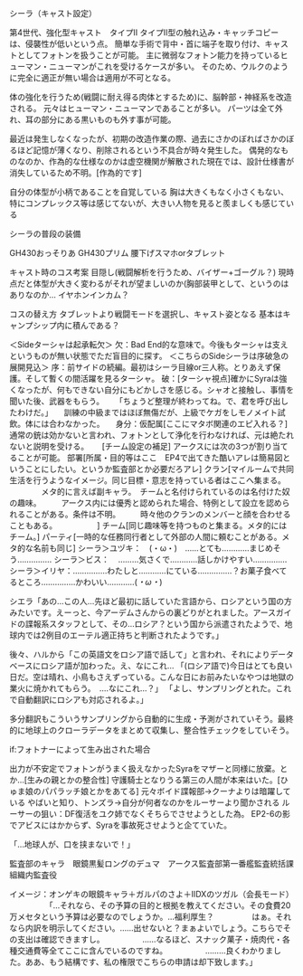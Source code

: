 シーラ（キャスト設定）

第4世代、強化型キャスト　タイプII
タイプII型の触れ込み・キャッチコピーは、侵襲性が低いという点。
簡単な手術で背中・首に端子を取り付け、キャストとしてフォトンを扱うことが可能。
主に微弱なフォトン能力を持っているヒューマン・ニューマンがこれを受けるケースが多い。
そのため、ウルクのように完全に適正が無い場合は適用が不可となる。


体の強化を行うため(戦闘に耐え得る肉体とするため)に、脳幹部・神経系を改造される。
元々はヒューマン・ニューマンであることが多い。
パーツは全て外れ、耳の部分にある黒いものも外す事が可能。

最近は発生しなくなったが、初期の改造作業の際、過去にさかのぼればさかのぼるほど記憶が薄くなり、削除されるという不具合が時々発生した。
偶発的なものなのか、作為的な仕様なのかは虚空機関が解散された現在では、設計仕様書が消失しているため不明。[作為的です]

自分の体型が小柄であることを自覚している
胸は大きくもなく小さくもない、特にコンプレックス等は感じてないが、大きい人物を見ると羨ましくも感じている

シーラの普段の装備

GH430おっそりあ
GH430プリム
腰下げスマホorタブレット

キャスト時のコス考案
目隠し(戦闘解析を行うため、バイザー+ゴーグル？)
現時点だと体型が大きく変わるがそれが望ましいのか(胸部装甲として、というのはありなのか…
イヤホンインカム？
 

コスの替え方
タブレットより戦闘モードを選択し、キャスト姿となる
基本はキャンプシップ内に積んである？



＜Sideターシャは起承転欠＞
欠：Bad End的な意味で。今後もターシャは支えというものが無い状態でただ盲目的に探す。
＜こちらのSideシーラは序破急の展開見込＞
序：前サイドの続編。最初はシーラ目線or三人称。とりあえず保護。そして暫くの間活躍を見るターシャ。
破：[ターシャ視点]確かにSyraは強くなったが、何もできない自分にもどかしさを感じる。シャオと接触し、事情を聞いた後、武器をもらう。
    「ちょうど整理が終わってね。で、君を呼び出したわけだ。」
    訓練の中級まではほぼ無傷だが、上級でケガをしモノメイト試飲。体には合わなかった。
    身分：仮配属[ここにマタボ関連のエピ入れる？]　通常の銃は効かないと言われ、フォトンとして浄化を行わなければ、元は絶たれないと説明を受ける。
    
[チーム設定の補足]
アークスには次の3つが割り当てることが可能。
部署[所属・目的等はここ　EP4で出てきた酷いアレは簡易図ということにしたい。というか監査部とか必要だろアレ]
クラン[マイルームで共同生活を行うようなイメージ。同じ目標・意志を持っている者はここへ集まる。
　　　　メタ的に言えば副キャラ。　チームと名付けられているのは名付けた奴の趣味。
        アークス内には優秀と認められた場合、特例として設立を認められることがある。条件は不明。
        時々他のクランのメンバーと顔を合わせることもある。
        
        ]
チーム[同じ趣味等を持つものと集まる。メタ的にはチーム。]
パーティ[一時的な任務同行者として外部の人間に頼むことがある。メタ的な名前も同じ]
シーラ＞ユヅキ：　(・ω・)　……とても…………まじめそう……………
シーラ＞ビス：    ………気さくで…………話しかけやすい……………
シーラ＞イリヤ：……………わたしと…………にている……………？お菓子食べてるところ……………かわいい…………(*・ω・*)　



シエラ「あの…この人…先ほど最初に話していた言語から、ロシアという国の方みたいです。えーっと、今アーデムさんからの裏どりがとれました。アースガイドの諜報系スタッフとして、その…ロシア？という国から派遣されたようで、地球内では2例目のエーテル適正持ちと判断されたようです。」



後々、ハルから「この英語文をロシア語で話して」と言われ、それによりデータベースにロシア語が加わった。え、なにこれ…
「(ロシア語で)今日はとても良い日だ。空は晴れ、小鳥もさえずっている。こんな日にお前みたいなやつは地獄の業火に焼かれてもらう。　‥‥なにこれ…？」
「よし、サンプリングとれた。これで自動翻訳にロシアも対応されるよ。」

多分翻訳もこういうサンプリングから自動的に生成・予測がされていそう。最終的に地球上のクローラデータをまとめて収集し、整合性チェックをしていそう。





if:フォトナーによって生み出された場合



出力が不安定でフォトンがうまく扱えなかったSyraをマザーと同様に放棄。とか…[生みの親とかの整合性]
守護騎士となりうる第三の人間が本来はいた。[ひゅま娘のパパラッチ娘とかをあてる]
元々ボイド諜報部->クーナよりは暗躍している
やばいと知り、トンズラ->自分が何者なのかをルーサーより聞かされる
ルーサーの狙い：DF復活をユク姉でなくそちらでさせようとした為。
EP2-6の影でアビスにはかからず、Syraを事故死させようと企てていた。

「…地球人が、口を挟まないで！」


監査部のキャラ　眼鏡黒髪ロングのデュマ　アークス監査部第一番艦監査統括課　組織内監査役

イメージ：オンゲキの眼鏡キャラ＋ガルパのさよ＋IIDXのツガル（会長モード）
                「…それなら、その予算の目的と根拠を教えてください。その食費20万メセタという予算は必要なのでしょうか。…福利厚生？
                はぁ。それなら内訳を明示してください。……出せないと？まぁよいでしょう。こちらでその支出は確認できますし。
                ……なるほど、スナック菓子・焼肉代・各種交通費等全てここに含んでいるのですね。
                ………良くわかりました。ああ、もう結構です、私の権限でこちらの申請は却下致します。」
